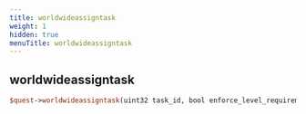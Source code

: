 ```yaml
---
title: worldwideassigntask
weight: 1
hidden: true
menuTitle: worldwideassigntask
---
```

## worldwideassigntask
```perl
$quest->worldwideassigntask(uint32 task_id, bool enforce_level_requirement, uint8 min_status, uint8 max_status)
```